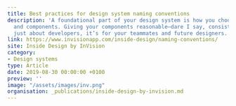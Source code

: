 ```yaml
---
title: Best practices for design system naming conventions
description: 'A foundational part of your design system is how you choose to name styles
  and components. Giving your components reasonable—dare I say, consistent—names isn’t
  just about developers, it’s for your teammates and future designers. '
link: https://www.invisionapp.com/inside-design/naming-conventions/
site: Inside Design by InVision
category:
- Design systems
type: Article
date: 2019-08-30 00:00:00 +0100
preview: ''
image: "/assets/images/inv.png" 
organisation: _publications/inside-design-by-invision.md
---
```

